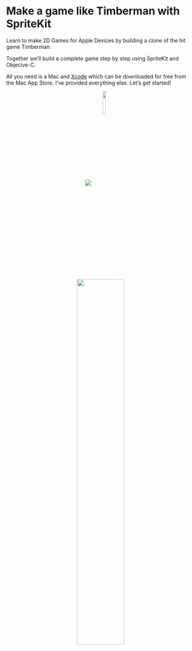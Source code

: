 # Make a game like Timberman with SpriteKit

Learn to make 2D Games for Apple Devices by building a clone of the hit game Timberman.

Together we’ll build a complete game step by step using SpriteKit and Objecive-C.

All you need is a Mac and <a href="https://itunes.apple.com/us/app/xcode/id497799835?mt=12" target="_blank">Xcode</a> which can be downloaded for free from the Mac App Store. I’ve provided everything else. Let’s get started!

<p align="center">
 <a href="https://itunes.apple.com/book/id1094861740" target="_blank"><img align="center" src="http://linkmaker.itunes.apple.com/images/badges/en-us/badge_ibooks-lrg.svg"/></a>
 <a href="http://www.amazon.com/gp/product/B01D5EH39S" target="_blank""><img align="center" src="http://i.imgur.com/hXIeBLd.jpg?1" width="12.5%"/></a>
</p>

<p align="center">
  <a href="http://www.amazon.com/gp/product/B01CUW63L0"><img src="https://spritekitbook.github.io/images/timberman-objc.png" width="50%"></a>
</p>
